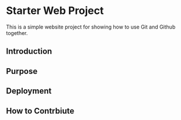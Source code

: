 # Starter Web Project

This is a simple website project for showing how to use Git and Github together.

## Introduction

## Purpose

## Deployment

## How to Contrbiute
